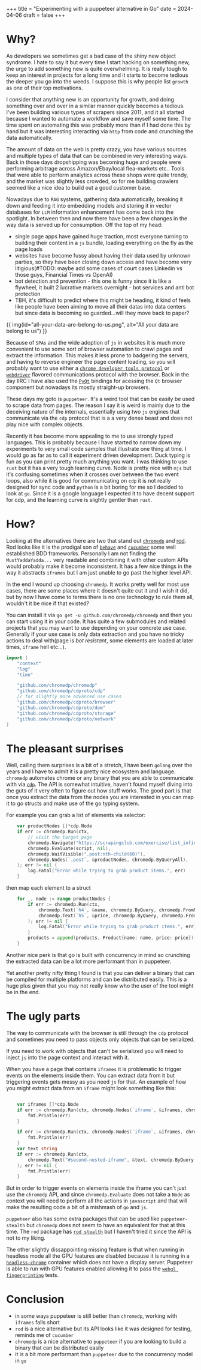 +++
title = "Experimenting with a puppeteer alternative in Go"
date = 2024-04-06
draft = false
+++

# Why?
As developers we sometimes get a bad case of the shiny new object syndrome. I hate to say it but every time I start hacking on something new, the urge to add something new is quite overwhelming. It is really tough to keep an interest in projects for a long time and it starts to become tedious the deeper you go into the weeds. I suppose this is why people list `growth` as one of their top motivations.

I consider that anything new is an opportunity for growth, and doing something over and over in a similar manner quickly becomes a tedious. I've been building various types of scrapers since 2011, and it all started because I wanted to automate a workflow and save myself some time. The time spent on automating this was probably more than if I had done this by hand but it was interesting interacting via `http` from code and crunching the data automatically.

The amount of data on the web is pretty crazy, you have various sources and multiple types of data that can be combined in very interesting ways. Back in those days dropshipping was becoming huge and people were performing arbitrage across Amazon/Ebay/local flea-markets etc.. Tools that were able to perform analytics across these shops were quite trendy, and the market was slightly less crowded, so for me building crawlers seemed like a nice idea to build out a good customer base.

Nowadays due to `RAG` systems, gathering data automatically, breaking it down and feeding it into embedding models and storing it in vector databases for `LLM` information enhancement has come back into the spotlight. In between then and now there have been a few changes in the way data is served up for consumption. Off the top of my head:
- single page apps have gained huge traction, most everyone turning to building their content in a `js` bundle, loading everything on the fly as the page loads
- websites have become fussy about having their data used by unknown parties, so they have been closing down access and have become very litigious(#TODO: maybe add some cases of court cases Linkedin vs those guys, Financial Times vs OpenAI)
- bot detection and prevention - this one is funny since it is like a flywheel, it built 2 lucrative markets overnight - bot services and anti bot protection
- TBH, it's difficult to predict where this might be heading, it kind of feels like people have been aiming to move all their datas into data centers but since data is becoming so guarded...will they move back to paper?

{{ img(id="all-your-data-are-belong-to-us.png", alt="All your data are belong to us") }}

Because of `SPAs` and the wide adoption of `js` in websites it is much more convenient to use some sort of browser automation to crawl pages and extract the information. This makes it less prone to badgering the servers, and having to reverse engineer the page content loading, so you will probably want to use either a [`chrome developer tools protocol`](https://chromedevtools.github.io/devtools-protocol/) or [`webdriver`](https://www.w3.org/TR/webdriver/) flavored communications protocol with the browser. Back in the day IIRC I have also used the [`PyQt`](https://www.riverbankcomputing.com/software/pyqt/intro) bindings for acessing the `Qt` browser component but nowadays its mostly straight-up browsers.

These days my goto is `puppeteer`. It's a weird tool that can be easily be used to scrape data from pages. The reason I say it is weird is mainly due to the deceiving nature of the internals, essentially using two `js` engines that communicate via the `cdp` protocol that is a a very dense beast and does not play nice with complex objects.

Recently it has become more appealing to me to use strongly typed languages. This is probably because I have started to narrow down my experiments to very small code samples that illustrate one thing at time. I would go as far as to call it experiment driven development. Duck typing is fun as you can print pretty much anything you want. I was thinking to use `rust` but it has a very tough learning curve. Node is pretty nice with `mjs` but it's confusing sometimes when it crosses over between the two event loops, also while it is good for communicating on `cdp` it is not really designed for sync code and `python` is a bit boring for me so I decided to look at `go`. Since it is a google language I expected it to have decent support for cdp, and the learning curve is slightly gentler than `rust`.

# How?
Looking at the alternatives there are two that stand out [`chromedp`](https://github.com/chromedp/chromedp) and [rod](https://go-rod.github.io/#/). Rod looks like it is the prodigal son of [`behave`](https://behave.readthedocs.io/en/latest/) and [`cucumber`](https://cucumber.io/) some well established BDD frameworks. Personally I am not finding the `MustYaddaYadda...` very readable and combining it with other custom APIs would probably make it become inconsistent. It has a few nice things in the way it abstracts `iframes` but I am just unable to go past the higher level API.

In the end I wound up choosing `chromedp`. It works pretty well for most use cases, there are some places where it doesn't quite cut it and I wish it did, but by now I have come to terms there is no one technology to rule them all, wouldn't it be nice if that existed?

You can install it via `go get -u github.com/chromedp/chromedp` and then you can start using it in your code. It has quite a few submodules and related projects that you may want to use depending on your concrete use case.
Generally if your use case is only data extraction and you have no tricky actions to deal with(page is _bot resistant_, some elements are loaded at later times, `iframe` hell etc...).

```go
import (
    "context"
    "log"
    "time"

    "github.com/chromedp/chromedp"
    "github.com/chromedp/cdproto/cdp"
    // for slightly more advanced use cases
    "github.com/chromedp/cdproto/browser"
    "github.com/chromedp/cdproto/dom"
    "github.com/chromedp/cdproto/storage"
    "github.com/chromedp/cdproto/network"
)
```

# The pleasant surprises
Well, calling them surprises is a bit of a stretch, I have been `golang` over the years and I have to admit it is a pretty nice ecosystem and language. 
`chromedp` automates chrome or any binary that you are able to communicate with via [`cdp`](https://github.com/chromedp/chromedp/blob/ebf842c7bc28db77d0bf4d757f5948d769d0866f/allocate.go#L349). The API is somewhat intuitive, haven't found myself diving into the guts of it very often to figure out how stuff works. The good part is that once you extract the data from the nodes you are interested in you can map it to go structs and make use of the go typing system. 

For example you can grab a list of elements via selector:
```go
	var productNodes []*cdp.Node
	if err := chromedp.Run(ctx,
		// visit the target page
		chromedp.Navigate("https://scrapingclub.com/exercise/list_infinite_scroll/"),
		chromedp.Evaluate(script, nil),
		chromedp.WaitVisible(".post:nth-child(60)"),
		chromedp.Nodes(`.post`, &productNodes, chromedp.ByQueryAll),
	); err != nil {
		log.Fatal("Error while trying to grab product items.", err)
	}
```

then map each element to a struct
```go
	for _, node := range productNodes {
		if err := chromedp.Run(ctx,
			chromedp.Text(`h4`, &name, chromedp.ByQuery, chromedp.FromNode(node)),
			chromedp.Text(`h5`, &price, chromedp.ByQuery, chromedp.FromNode(node)),
		); err != nil {
			log.Fatal("Error while trying to grab product items.", err)
		}
		products = append(products, Product{name: name, price: price})
	}
```

Another nice perk is that go is built with concurrency in mind so crunching the extracted data can be a lot more performant than in puppeteer.

Yet another pretty nifty thing I found is that you can deliver a binary that can be compiled for multiple platforms and can be distributed easily. This is a huge plus given that you may not really know who the user of the tool might be in the end.

# The ugly parts
The way to communicate with the browser is still through the `cdp` protocol and sometimes you need to pass objects only objects that can be serialized.

If you need to work with objects that can't be serialized you will need to inject `js` into the page context and interact with it.

When you have a page that contains `iframes` it is problematic to trigger events on the elements inside them. You can extract data from it but triggering events gets messy as you need `js` for that.
An example of how you might extract data from an `iframe` might look something like this:
```go

	var iframes []*cdp.Node
	if err := chromedp.Run(ctx, chromedp.Nodes(`iframe`, &iframes, chromedp.ByQuery)); err != nil {
		fmt.Println(err)
	}

	if err := chromedp.Run(ctx, chromedp.Nodes(`iframe`, &iframes, chromedp.ByQuery, chromedp.FromNode(iframes[0]))); err != nil {
		fmt.Println(err)
	}
	var text string
	if err := chromedp.Run(ctx,
		chromedp.Text("#second-nested-iframe", &text, chromedp.ByQuery, chromedp.FromNode(iframes[0])),
	); err != nil {
		fmt.Println(err)
	}
```

But in order to trigger events on elements inside the iframe you can't just use the `chromedp` API, and since `chromedp.Evaluate` does not take a `Node` as context you will need to perform all the actions in `javascript` and that will make the resulting code a bit of a mishmash of `go` and `js`.

`puppeteer` also has some extra packages that can be used like `puppeteer-stealth` but `chromedp` does not seem to have an equivalent for that at this time. The `rod` package has [`rod stealth`](https://github.com/go-rod/stealth) but I haven't tried it since the API is not to my liking.

The other slightly dissappointing missing feature is that when running in headless mode all the GPU features are disabled because it is running in a [`headless-chrome`](https://github.com/chromedp/docker-headless-shell) container which does not have a display server. Puppeteer is able to run with GPU features enabled allowing it to pass the [`webgl fingerprinting`](http://bot.sannysoft.com/) tests.

# Conclusion
- in some ways puppeteer is still better than `chromedp`, working with `iframes` falls short
- `rod` is a nice alternative but its API looks like it was designed for testing, reminds me of `cucumber`
- `chromedp` is a nice alternative to `puppeteer` if you are looking to build a binary that can be distributed easily 
- it is a bit more performant than `puppeteer` due to the concurrency model in `go`


